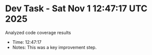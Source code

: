 # Dev Task - Sat Nov  1 12:47:17 UTC 2025
Analyzed code coverage results
- Time: 12:47:17
- Notes: This was a key improvement step.
